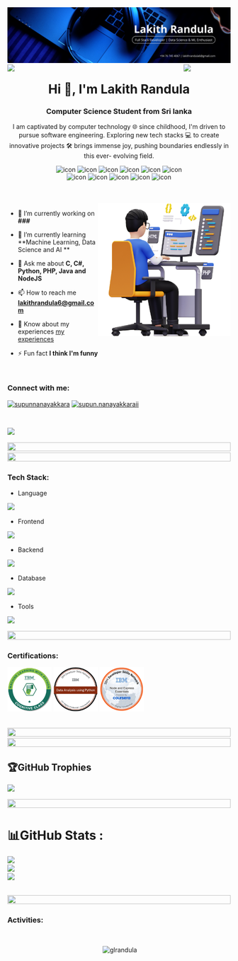 <img  src="./images/Banner.png" alt="banner-image">
<img align="left" src="https://user-images.githubusercontent.com/65187002/144930161-2f783401-8d27-4fdf-a2f7-cc0ba32f1f1f.gif" width="21%" style="display:inline;">
<img align="right" src="https://user-images.githubusercontent.com/65187002/144930161-2f783401-8d27-4fdf-a2f7-cc0ba32f1f1f.gif" width="21%" style="display:inline;">
<h1 align="center">Hi 👋, I'm Lakith Randula</h1>
<h3 align="center">Computer Science Student from Sri lanka</h3>
<p align="center">I am captivated by computer technology 🌐 since childhood, I'm driven to pursue software engineering. Exploring new tech stacks 💻 to create innovative projects 🛠️ brings immense joy, pushing boundaries endlessly in this ever- evolving field.</p>
<p align="center">

<div align="center">
  <img src="https://techstack-generator.vercel.app/csharp-icon.svg" alt="icon" width="50" height="50" />
  <img src="https://techstack-generator.vercel.app/python-icon.svg" alt="icon" width="50" height="50" />
  <img src="https://techstack-generator.vercel.app/ts-icon.svg" alt="icon" width="50" height="50" />
  <img src="https://techstack-generator.vercel.app/js-icon.svg" alt="icon"width="50" height="50" />
  <img src="https://techstack-generator.vercel.app/restapi-icon.svg" alt="icon" width="50" height="50" />
 <img src="https://techstack-generator.vercel.app/mysql-icon.svg" alt="icon" width="50" height="50" />
</div>

<div align="center">
  <img src="https://techstack-generator.vercel.app/nginx-icon.svg" alt="icon" width="50" height="50" />
  <img src="https://techstack-generator.vercel.app/java-icon.svg" alt="icon" width="50" height="50" />
  <img src="https://techstack-generator.vercel.app/aws-icon.svg" alt="icon" width="50" height="50" />
  <img src="https://techstack-generator.vercel.app/django-icon.svg" alt="icon" width="50" height="50" />
  <img src="https://techstack-generator.vercel.app/docker-icon.svg" alt="icon" width="50" height="50" />
</div>
<br><br><br>
<img align="right" alt="1ktC.gif" width="300" src="./images/Parkpro.png">

- 🔭 I’m currently working on **###**

- 🌱 I’m currently learning **Machine Learning, Data Science and AI **

- 💬 Ask me about **C, C#, Python, PHP, Java and NodeJS**

- 📫 How to reach me **lakithrandula6@gmail.com**

- 📄 Know about my experiences [my experiences](http://supun.traditionalme.life/#resume)

- ⚡ Fun fact **I think I'm funny**

<br>
<h3 align="left">Connect with me:</h3>
<p align="left">
<a href="https://www.linkedin.com/in/lakith-randula-712095264/" target="blank"><img align="center" src="https://raw.githubusercontent.com/rahuldkjain/github-profile-readme-generator/master/src/images/icons/Social/linked-in-alt.svg" alt="supunnanayakkara" height="30" width="40" /></a>
<a href="https://web.facebook.com/profile.php?id=100055373621074" target="blank"><img align="center" src="https://raw.githubusercontent.com/rahuldkjain/github-profile-readme-generator/master/src/images/icons/Social/facebook.svg" alt="supun.nanayakkaraii" height="30" width="40" /></a>
</p>
<br>

[![](https://visitcount.itsvg.in/api?id=glrandula&icon=0&color=2)](https://visitcount.itsvg.in)

<img src="https://i.imgur.com/dBaSKWF.gif" height="20" width="100%">
<img src="https://i.imgur.com/dBaSKWF.gif" height="20" width="100%">

<h3 align="left">Tech Stack:</h3>

- Language
<p></p>
<p align="left">
  <a href="https://skillicons.dev">
    <img src="https://skillicons.dev/icons?i=c,cs,java,python,js,php" />
  </a>
</p>

- Frontend
<p align="left">
  <a href="https://skillicons.dev">
    <img src="https://skillicons.dev/icons?i=wordpress,html,css,bootstrap,jquery,react,ts,vite,nextjs,tailwind,mui,vuejs" />
  </a>
</p>

- Backend
<p align="left">
  <a href="https://skillicons.dev">
    <img src="https://skillicons.dev/icons?i=nodejs,express,spring,fastapi,django,dotnet,laravel" />
  </a>
</p>

- Database
<p align="left">
  <a href="https://skillicons.dev">
    <img src="https://skillicons.dev/icons?i=mysql,postgresql,mongodb" />
  </a>
</p>

- Tools
<p align="left">
  <a href="https://skillicons.dev">
    <img src="https://skillicons.dev/icons?i=git,aws,github,figma,ps,idea,vscode,pycharm,anaconda,illustrator,visualstudio,postman,docker,androidstudio,stackoverflow,firebase,gcp,nginx,pytorch,redux,redis,regex,sass,supabase,sklearn,tensorflow" />
  </a>
</p>

<img src="https://i.imgur.com/dBaSKWF.gif" height="20" width="100%">

<h3 align="left">Certifications:</h3>
<div>
    <img src="./images/Machine_Learning_with_Python.png" width="100px" height="100px">
    <img src="./images/data-analysis-using-python.png" width="100px" height="100px">
    <img src="./images/Node_and_Express_Essentials02.png" width="100px" height="100px">
</div>
<br/><br/>

<img src="https://i.imgur.com/dBaSKWF.gif" height="20" width="100%">
<img src="https://i.imgur.com/dBaSKWF.gif" height="20" width="100%">

## 🏆GitHub Trophies
![](https://github-trophies.vercel.app/?username=glrandula&theme=radical&no-frame=true&no-bg=true&margin-w=4)


<img src="https://i.imgur.com/dBaSKWF.gif" height="20" width="100%">

# 📊GitHub Stats :
![](https://github-readme-stats.vercel.app/api/top-langs/?username=glrandula&theme=radical&hide_border=false&include_all_commits=true&count_private=true&layout=compact)</br>
![](https://github-readme-stats.vercel.app/api?username=glrandula&theme=radical&hide_border=false&include_all_commits=true&count_private=true)</br>
![](https://github-readme-streak-stats.herokuapp.com/?user=glrandula&theme=radical&hide_border=false)</br>
</br>

<!--div style="display: flex; text-align: center;">
<p style="display: inline-block;"><img align="center" src="https://github-readme-stats.vercel.app/api?username=GLRandula&theme=dracula&show_icons=true&hide_border=true&count_private=true" alt="glrandula" /></p>
<p style="display: inline-block;"><img align="center" src="https://github-readme-streak-stats.herokuapp.com/?user=GLRandula&theme=dracula&hide_border=true" /></p>
</div-->
<!--p align="center"><img align="center" src="https://github-readme-stats.vercel.app/api/top-langs/?username=GLRandula&theme=dracula&show_icons=true&hide_border=true&layout=compact" width="400px" /></p-->


<img src="https://i.imgur.com/dBaSKWF.gif" height="20" width="100%">

<h3 align="left">Activities:</h3>
<br/>
<p align="center">&nbsp;<img align="center" src="https://github-readme-activity-graph.vercel.app/graph?username=GLRandula&bg_color=000000&color=ffffff&line=fe62b5&point=ff0088&area=true&hide_border=true" alt="glrandula" /></p>
